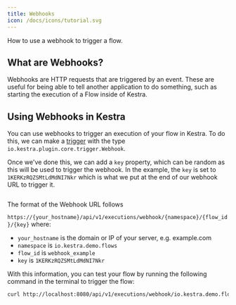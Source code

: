 ```yaml
---
title: Webhooks
icon: /docs/icons/tutorial.svg
---
```


How to use a webhook to trigger a flow.

## What are Webhooks?

Webhooks are HTTP requests that are triggered by an event. These are useful for being able to tell another application to do something, such as starting the execution of a Flow inside of Kestra.

## Using Webhooks in Kestra

You can use webhooks to trigger an execution of your flow in Kestra. To do this, we can make a [trigger](../04.workflow-components/07.triggers/index.md#webhook-trigger) with the type `io.kestra.plugin.core.trigger.Webhook`.

Once we've done this, we can add a `key` property, which can be random as this will be used to trigger the webhook. In the example, the `key` is set to `1KERKzRQZSMtLdMdNI7Nkr` which is what we put at the end of our webhook URL to trigger it.


```yaml file=public/examples/flows_webhook.yml
```

The format of the Webhook URL follows

`https://{your_hostname}/api/v1/executions/webhook/{namespace}/{flow_id}/{key}`
where:
- `your_hostname` is the domain or IP of your server, e.g. example.com
- `namespace` is `io.kestra.demo.flows`
- `flow_id` is `webhook_example`
- `key` is `1KERKzRQZSMtLdMdNI7Nkr`

With this information, you can test your flow by running the following command in the terminal to trigger the flow:

```bash
curl http://localhost:8080/api/v1/executions/webhook/io.kestra.demo.flows/webhook_example/1KERKzRQZSMtLdMdNI7Nkr
```
